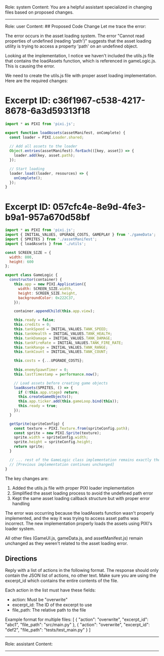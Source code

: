Role: system
Content: You are a helpful assistant specialized in changing files based on proposed changes.
__________________
Role: user
Content: ## Proposed Code Change
Let me trace the error:

The error occurs in the asset loading system. The error "Cannot read properties of undefined (reading 'path')" suggests that the asset loading utility is trying to access a property 'path' on an undefined object.

Looking at the implementation, I notice we haven't included the utils.js file that contains the loadAssets function, which is referenced in gameLogic.js. This is causing the error.

We need to create the utils.js file with proper asset loading implementation. Here are the required changes:

# Excerpt ID: c36f1967-c538-4217-8678-6a3d59313f18
```js src/game/utils.js
import * as PIXI from 'pixi.js';

export function loadAssets(assetManifest, onComplete) {
  const loader = PIXI.Loader.shared;
  
  // Add all assets to the loader
  Object.entries(assetManifest).forEach(([key, asset]) => {
    loader.add(key, asset.path);
  });

  // Start loading
  loader.load((loader, resources) => {
    onComplete();
  });
}
```

# Excerpt ID: 057cfc4e-8e9d-4fe3-b9a1-957a670d58bf
```js src/game/gameLogic.js
import * as PIXI from 'pixi.js';
import { INITIAL_VALUES, UPGRADE_COSTS, GAMEPLAY } from './gameData';
import { SPRITES } from './assetManifest';
import { loadAssets } from './utils';

const SCREEN_SIZE = {
  width: 800,
  height: 600
};

export class GameLogic {
  constructor(container) {
    this.app = new PIXI.Application({
      width: SCREEN_SIZE.width,
      height: SCREEN_SIZE.height,
      backgroundColor: 0x222C37,
    });

    container.appendChild(this.app.view);

    this.ready = false;
    this.credits = 0;
    this.tankSpeed = INITIAL_VALUES.TANK_SPEED;
    this.tankHealth = INITIAL_VALUES.TANK_HEALTH;
    this.tankDamage = INITIAL_VALUES.TANK_DAMAGE;
    this.tankFireRate = INITIAL_VALUES.TANK_FIRE_RATE;
    this.tankRange = INITIAL_VALUES.TANK_RANGE;
    this.tankCount = INITIAL_VALUES.TANK_COUNT;

    this.costs = {...UPGRADE_COSTS};
    
    this.enemySpawnTimer = 0;
    this.lastTimestamp = performance.now();

    // Load assets before creating game objects
    loadAssets(SPRITES, () => {
      if (!this.app.stage) return;
      this.createGameObjects();
      this.app.ticker.add(this.gameLoop.bind(this));
      this.ready = true;
    });
  }

  getSprite(spriteConfig) {
    const texture = PIXI.Texture.from(spriteConfig.path);
    const sprite = new PIXI.Sprite(texture);
    sprite.width = spriteConfig.width;
    sprite.height = spriteConfig.height;
    return sprite;
  }

  // ... rest of the GameLogic class implementation remains exactly the same ...
  // [Previous implementation continues unchanged]
}
```

The key changes are:

1. Added the utils.js file with proper PIXI loader implementation
2. Simplified the asset loading process to avoid the undefined path error
3. Kept the same asset loading callback structure but with proper error handling

The error was occurring because the loadAssets function wasn't properly implemented, and the way it was trying to access asset paths was incorrect. The new implementation properly loads the assets using PIXI's loader system.

All other files (GameUI.js, gameData.js, and assetManifest.js) remain unchanged as they weren't related to the asset loading error.

## Directions
Reply with a list of actions in the following format. The response should only contain the JSON list of actions, no other text.
Make sure you are using the excerpt_id which contains the entire contents of the file.

Each action in the list must have these fields:
- action: Must be "overwrite"
- excerpt_id: The ID of the excerpt to use
- file_path: The relative path to the file

Example format for multiple files:
[
    {
        "action": "overwrite",
        "excerpt_id": "abc1",
        "file_path": "src/main.py"
    },
    {
        "action": "overwrite",
        "excerpt_id": "def2",
        "file_path": "tests/test_main.py"
    }
]
__________________
Role: assistant
Content: 
__________________
